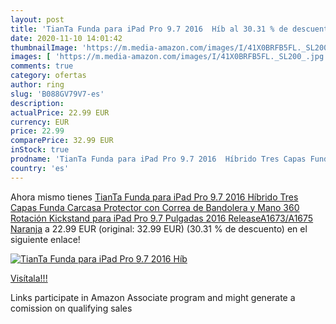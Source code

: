 ```yaml
---
layout: post
title: 'TianTa Funda para iPad Pro 9.7 2016  Híb al 30.31 % de descuento'
date: 2020-11-10 14:01:42
thumbnailImage: 'https://m.media-amazon.com/images/I/41X0BRFB5FL._SL200_.jpg'
images: [ 'https://m.media-amazon.com/images/I/41X0BRFB5FL._SL200_.jpg' ]
comments: true
category: ofertas
author: ring
slug: 'B088GV79V7-es'
description:
actualPrice: 22.99 EUR
currency: EUR
price: 22.99
comparePrice: 32.99 EUR
inStock: true
prodname: 'TianTa Funda para iPad Pro 9.7 2016  Híbrido Tres Capas Funda Carcasa Protector con Correa de Bandolera y Mano  360 Rotación Kickstand para iPad Pro 9.7 Pulgadas 2016 ReleaseA1673/A1675  Naranja'
country: 'es'
---
```


Ahora mismo tienes [TianTa Funda para iPad Pro 9.7 2016  Híbrido Tres Capas Funda Carcasa Protector con Correa de Bandolera y Mano  360 Rotación Kickstand para iPad Pro 9.7 Pulgadas 2016 ReleaseA1673/A1675  Naranja](https://www.amazon.es/dp/B088GV79V7/?tag=tolees-21) a 22.99 EUR (original: 32.99 EUR) (30.31 %  de descuento) en el siguiente enlace!

[![TianTa Funda para iPad Pro 9.7 2016  Híb](https://m.media-amazon.com/images/I/41X0BRFB5FL._SL200_.jpg)](https://www.amazon.es/dp/B088GV79V7/?tag=tolees-21)

[Visítala!!!](https://www.amazon.es/dp/B088GV79V7/?tag=tolees-21)

Links participate in Amazon Associate program and might generate a comission on qualifying sales
